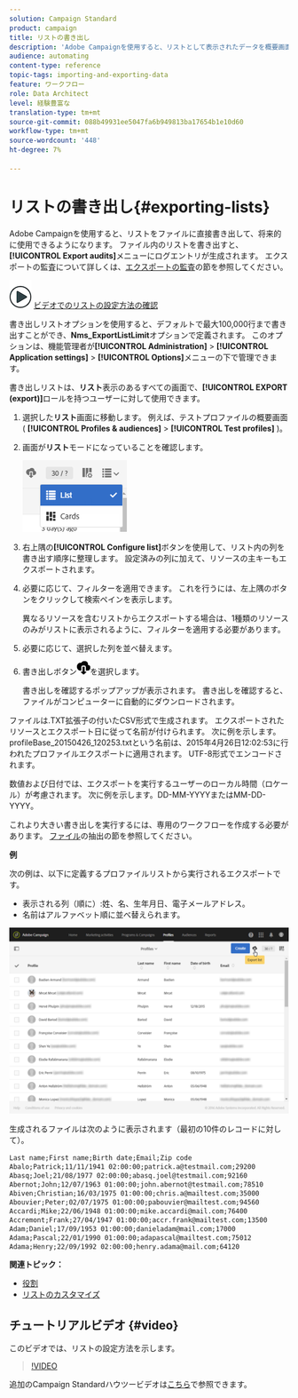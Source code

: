 ```yaml
---
solution: Campaign Standard
product: campaign
title: リストの書き出し
description: 'Adobe Campaignを使用すると、リストとして表示されたデータを概要画面から直接ファイルに書き出し、将来的に使用できるようにします。 '
audience: automating
content-type: reference
topic-tags: importing-and-exporting-data
feature: ワークフロー
role: Data Architect
level: 経験豊富な
translation-type: tm+mt
source-git-commit: 088b49931ee5047fa6b949813ba17654b1e10d60
workflow-type: tm+mt
source-wordcount: '448'
ht-degree: 7%

---
```



# リストの書き出し{#exporting-lists}

Adobe Campaignを使用すると、リストをファイルに直接書き出して、将来的に使用できるようになります。 ファイル内のリストを書き出すと、**[!UICONTROL Export audits]**&#x200B;メニューにログエントリが生成されます。 エクスポートの監査について詳しくは、[エクスポートの監査](../../administration/using/auditing-export-logs.md)の節を参照してください。

![](assets/do-not-localize/how-to-video.png) [ビデオでのリストの設定方法の確認](#video)

書き出しリストオプションを使用すると、デフォルトで最大100,000行まで書き出すことができ、**Nms_ExportListLimit**&#x200B;オプションで定義されます。 このオプションは、機能管理者が&#x200B;**[!UICONTROL Administration]** > **[!UICONTROL Application settings]** > **[!UICONTROL Options]**&#x200B;メニューの下で管理できます。

書き出しリストは、**リスト**&#x200B;表示のあるすべての画面で、**[!UICONTROL EXPORT (export)]**&#x200B;ロールを持つユーザーに対して使用できます。

1. 選択した&#x200B;**リスト**&#x200B;画面に移動します。 例えば、テストプロファイルの概要画面( **[!UICONTROL Profiles & audiences]** > **[!UICONTROL Test profiles]** )。
1. 画面が&#x200B;**リスト**&#x200B;モードになっていることを確認します。

   ![](assets/export_list_mode_switch.png)

1. 右上隅の&#x200B;**[!UICONTROL Configure list]**&#x200B;ボタンを使用して、リスト内の列を書き出す順序に整理します。 設定済みの列に加えて、リソースの主キーもエクスポートされます。
1. 必要に応じて、フィルターを適用できます。 これを行うには、左上隅のボタンをクリックして検索ペインを表示します。

   異なるリソースを含むリストからエクスポートする場合は、1種類のリソースのみがリストに表示されるように、フィルターを適用する必要があります。

1. 必要に応じて、選択した列を並べ替えます。
1. 書き出しボタン![](assets/exportlistbutton.png)を選択します。

   書き出しを確認するポップアップが表示されます。 書き出しを確認すると、ファイルがコンピューターに自動的にダウンロードされます。

ファイルは.TXT拡張子の付いたCSV形式で生成されます。 エクスポートされたリソースとエクスポート日に従って名前が付けられます。 次に例を示します。profileBase_20150426_120253.txtという名前は、2015年4月26日12:02:53に行われたプロファイルエクスポートに適用されます。 UTF-8形式でエンコードされます。

数値および日付では、エクスポートを実行するユーザーのローカル時間（ロケール）が考慮されます。 次に例を示します。DD-MM-YYYYまたはMM-DD-YYYY。

これより大きい書き出しを実行するには、専用のワークフローを作成する必要があります。 [ファイル](../../automating/using/extract-file.md)の抽出の節を参照してください。

**例**

次の例は、以下に定義するプロファイルリストから実行されるエクスポートです。

* 表示される列（順に）:姓、名、生年月日、電子メールアドレス。
* 名前はアルファベット順に並べ替えられます。

![](assets/export_list_example1.png)

生成されるファイルは次のように表示されます（最初の10件のレコードに対して）。

```
Last name;First name;Birth date;Email;Zip code
Abalo;Patrick;11/11/1941 02:00:00;patrick.a@testmail.com;29200
Abasq;Joel;21/08/1977 02:00:00;abasq.joel@testmail.com;92160
Abernot;John;12/07/1963 01:00:00;john.abernot@testmail.com;78510
Abiven;Christian;16/03/1975 01:00:00;chris.a@mailtest.com;35000
Abouvier;Peter;02/07/1975 01:00:00;pabouvier@mailtest.com;94560
Accardi;Mike;22/06/1948 01:00:00;mike.accardi@mail.com;76400
Accremont;Frank;27/04/1947 01:00:00;accr.frank@mailtest.com;13500
Adam;Daniel;17/09/1953 01:00:00;danieladam@mail.com;17000
Adama;Pascal;22/01/1990 01:00:00;adapascal@mailtest.com;75012
Adama;Henry;22/09/1992 02:00:00;henry.adama@mail.com;64120
```

**関連トピック：**

* [役割](../../administration/using/list-of-roles.md)
* [リストのカスタマイズ](../../start/using/customizing-lists.md)

## チュートリアルビデオ {#video}

このビデオでは、リストの設定方法を示します。

>[!VIDEO](https://video.tv.adobe.com/v/25288/?quality=12)

追加のCampaign Standardハウツービデオは[こちら](https://experienceleague.adobe.com/docs/campaign-standard-learn/tutorials/overview.html?lang=ja)で参照できます。
